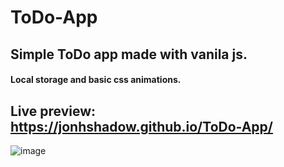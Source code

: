# ToDo-App
## Simple ToDo app made with vanila js.
#### Local storage and basic css animations.
## Live preview: https://jonhshadow.github.io/ToDo-App/

![image](https://user-images.githubusercontent.com/34392955/134498864-2135f9ec-69a4-4a9d-a1bc-5fa3f6fcda5f.png)
